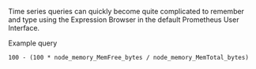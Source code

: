 Time series queries can quickly become quite complicated to remember and type using the Expression Browser in the default Prometheus User Interface.

Example query

```100 - (100 * node_memory_MemFree_bytes / node_memory_MemTotal_bytes)```